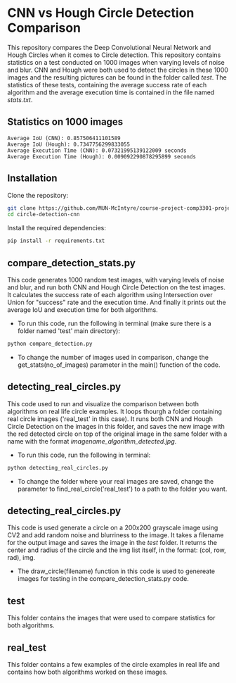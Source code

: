 # CNN vs Hough Circle Detection Comparison

This repository compares the Deep Convolutional Neural Network and Hough Circles when it comes to Circle detection. This repository contains statistics on a test conducted on 1000 images when varying levels of noise and blur. CNN and Hough were both used to detect the circles in these 1000 images and the resulting pictures can be found in the folder called *test*. The statistics of these tests, containing the average success rate of each algorithm and the average execution time is contained in the file named *stats.txt*.


## Statistics on 1000 images

```
Average IoU (CNN): 0.857506411101589
Average IoU (Hough): 0.7347756299833055
Average Execution Time (CNN): 0.07321995139122009 seconds
Average Execution Time (Hough): 0.009092290878295899 seconds
```


## Installation

Clone the repository:

```bash
git clone https://github.com/MUN-McIntyre/course-project-comp3301-project-mamun-golam.git
cd circle-detection-cnn
```

Install the required dependencies:

```bash
pip install -r requirements.txt
```


## compare_detection_stats.py

This code generates 1000 random test images, with varying levels of noise and blur, and run both CNN and Hough Circle Detection on the test images. It calculates the success rate of each algorithm using Intersection over Union for "success" rate and the execution time. And finally it prints out the average IoU and execution time for both algorithms.

- To run this code, run the following in terminal (make sure there is a folder named 'test' main directory):

```bash
python compare_detection.py
```

- To change the number of images used in comparison, change the get_stats(no_of_images) parameter in the main() function of the code.


## detecting_real_circles.py

This code used to run and visualize the comparison between both algorithms on real life circle examples. It loops thourgh a folder containing real circle images ('real_test' in this case). It runs both CNN and Hough Circle Detection on the images in this folder, and saves the new image with the red detected circle on top of the original image in the same folder with a name with the format *imagename_algorithm_detected.jpg*.

- To run this code, run the following in terminal:

```bash
python detecting_real_circles.py
```

- To change the folder where your real images are saved, change the parameter to find_real_circle('real_test') to a path to the folder you want.


## detecting_real_circles.py

This code is used generate a circle on a 200x200 grayscale image using CV2 and add random noise and blurriness to the image. It takes a filename for the output image and saves the image in the *test* folder. It returns the center and radius of the circle and the img list itself, in the format: (col, row, rad), img.

- The draw_circle(filename) function in this code is used to genereate images for testing in the compare_detection_stats.py code.


## test

This folder contains the images that were used to compare statistics for both algorithms.


## real_test

This folder contains a few examples of the circle examples in real life and contains how both algorithms worked on these images.